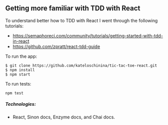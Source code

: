 Getting more familiar with TDD with React
----

To understand better how to TDD with React I went through the following tutorials:
 - https://semaphoreci.com/community/tutorials/getting-started-with-tdd-in-react
 - https://github.com/zpratt/react-tdd-guide

 To run the app:
 ```
 $ git clone https://github.com/kateloschinina/tic-tac-toe-react.git
 $ npm install
 $ npm start
 ```
 To run tests:
 ```
 npm test
 ```

 ##### Technologies:
 - React, Sinon docs, Enzyme docs, and Chai docs.
